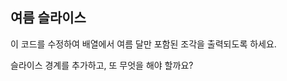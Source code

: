 ## 여름 슬라이스

이 코드를 수정하여 배열에서 여름 달만 포함된 조각을 출력되도록 하세요.

<div class="hint">
슬라이스 경계를 추가하고, 또 무엇을 해야 할까요?
</div>